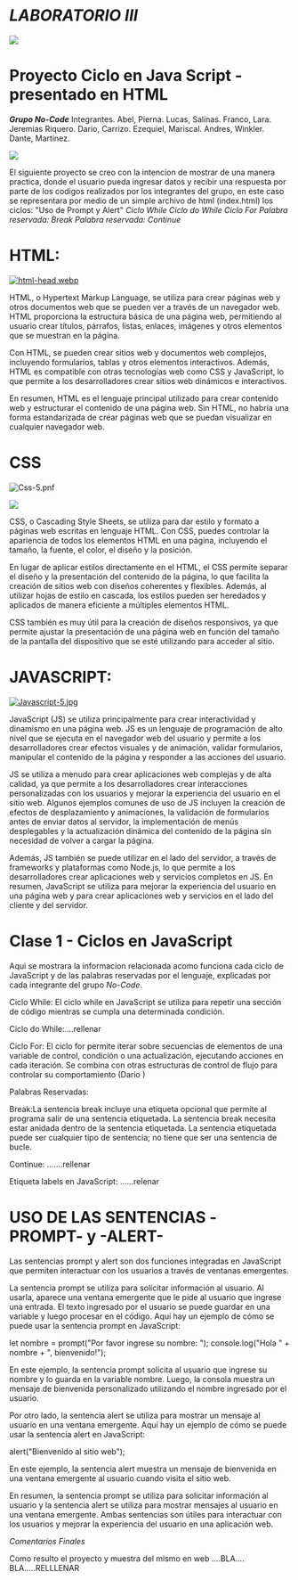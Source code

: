 # _LABORATORIO III_
![](https://media.giphy.com/media/fuJPZBIIqzbt1kAYVc/giphy.gif)

# Proyecto Ciclo en Java Script - presentado en HTML

***Grupo No-Code*** 
Integrantes.
Abel, Pierna.
Lucas, Salinas.
Franco, Lara.
Jeremias Riquero.
Dario, Carrizo.
Ezequiel, Mariscal.
Andres, Winkler.
Dante, Martinez.

![](https://tenor.com/es/view/web-developer-mycrxn-javascript-php-css-react-wordpress-mongo-db-html-bootsrap-gif-21308149)


El siguiente proyecto se creo con la intencion de mostrar de una manera practica, donde
el usuario pueda ingresar datos y recibir una respuesta por parte de los codigos realizados 
por los integrantes del grupo, en este caso se representara por medio de un simple archivo 
de html (index.html) los ciclos:
"Uso de Prompt y Alert"
*Ciclo While*
*Ciclo do While*
*Ciclo For*
*Palabra reservada: Break*
*Palabra reservada: Continue*


# HTML:
[![html-head.webp](https://i.postimg.cc/T3xVRB2z/html-head.webp)](https://postimg.cc/PP6py3wy)

HTML, o Hypertext Markup Language, se utiliza para crear páginas web y otros documentos web que se pueden ver a través de un navegador web. HTML proporciona la estructura básica de una página web, permitiendo al usuario crear títulos, párrafos, listas, enlaces, imágenes y otros elementos que se muestran en la página.

Con HTML, se pueden crear sitios web y documentos web complejos, incluyendo formularios, tablas y otros elementos interactivos. Además, HTML es compatible con otras tecnologías web como CSS y JavaScript, lo que permite a los desarrolladores crear sitios web dinámicos e interactivos.

En resumen, HTML es el lenguaje principal utilizado para crear contenido web y estructurar el contenido de una página web. Sin HTML, no habría una forma estandarizada de crear páginas web que se puedan visualizar en cualquier navegador web.

# CSS

![Css-5.pnf](https://www.solucionex.com/sites/default/files/posts/imagen/css_blog.png)

![](https://media.giphy.com/media/8PpFJcG4y8HqsxQumz/giphy.gif)

CSS, o Cascading Style Sheets, se utiliza para dar estilo y formato a páginas web escritas en lenguaje HTML. Con CSS, puedes controlar la apariencia de todos los elementos HTML en una página, incluyendo el tamaño, la fuente, el color, el diseño y la posición.

En lugar de aplicar estilos directamente en el HTML, el CSS permite separar el diseño y la presentación del contenido de la página, lo que facilita la creación de sitios web con diseños coherentes y flexibles. Además, al utilizar hojas de estilo en cascada, los estilos pueden ser heredados y aplicados de manera eficiente a múltiples elementos HTML.

CSS también es muy útil para la creación de diseños responsivos, ya que permite ajustar la presentación de una página web en función del tamaño de la pantalla del dispositivo que se esté utilizando para acceder al sitio.

# JAVASCRIPT:
[![Javascript-5.jpg](https://i.postimg.cc/fyBNJGn8/Javascript-5.jpg)](https://postimg.cc/SY25PtK9)

JavaScript (JS) se utiliza principalmente para crear interactividad y dinamismo en una página web. JS es un lenguaje de programación de alto nivel que se ejecuta en el navegador web del usuario y permite a los desarrolladores crear efectos visuales y de animación, validar formularios, manipular el contenido de la página y responder a las acciones del usuario.

JS se utiliza a menudo para crear aplicaciones web complejas y de alta calidad, ya que permite a los desarrolladores crear interacciones personalizadas con los usuarios y mejorar la experiencia del usuario en el sitio web. Algunos ejemplos comunes de uso de JS incluyen la creación de efectos de desplazamiento y animaciones, la validación de formularios antes de enviar datos al servidor, la implementación de menús desplegables y la actualización dinámica del contenido de la página sin necesidad de volver a cargar la página.

Además, JS también se puede utilizar en el lado del servidor, a través de frameworks y plataformas como Node.js, lo que permite a los desarrolladores crear aplicaciones web y servicios completos en JS. En resumen, JavaScript se utiliza para mejorar la experiencia del usuario en una página web y para crear aplicaciones web y servicios en el lado del cliente y del servidor.

# Clase 1 - Ciclos en JavaScript

Aqui se mostrara la informacion relacionada acomo funciona cada ciclo de JavaScript y
de las palabras reservadas por el lenguaje, explicadas por cada integrante del 
grupo *No-Code*.

Ciclo While: El ciclo while en JavaScript se utiliza para repetir una sección de código mientras se cumpla una determinada condición. 

Ciclo do While:....rellenar

Ciclo For: El ciclo for permite iterar sobre secuencias de elementos de una variable de control, condición o una actualización, ejecutando acciones en cada iteración. Se combina con otras estructuras de control de flujo para controlar su comportamiento (Dario )

Palabras Reservadas: 

Break:La sentencia break incluye una etiqueta opcional que permite al programa salir de una sentencia etiquetada. La sentencia break necesita estar anidada dentro de la sentencia etiquetada. La sentencia etiquetada puede ser cualquier tipo de sentencia; no tiene que ser una sentencia de bucle.

Continue: .......rellenar

Etiqueta labels en JavaScript: ......relenar

#  USO DE LAS SENTENCIAS -PROMPT- y -ALERT- 

Las sentencias prompt y alert son dos funciones integradas en JavaScript que permiten interactuar con los usuarios a través de ventanas emergentes.

La sentencia prompt se utiliza para solicitar información al usuario. Al usarla, aparece una ventana emergente que le pide al usuario que ingrese una entrada. El texto ingresado por el usuario se puede guardar en una variable y luego procesar en el código. Aquí hay un ejemplo de cómo se puede usar la sentencia prompt en JavaScript:

let nombre = prompt("Por favor ingrese su nombre: ");
console.log("Hola " + nombre + ", bienvenido!");

En este ejemplo, la sentencia prompt solicita al usuario que ingrese su nombre y lo guarda en la variable nombre. Luego, la consola muestra un mensaje de bienvenida personalizado utilizando el nombre ingresado por el usuario.

Por otro lado, la sentencia alert se utiliza para mostrar un mensaje al usuario en una ventana emergente. Aquí hay un ejemplo de cómo se puede usar la sentencia alert en JavaScript:

alert("Bienvenido al sitio web");

En este ejemplo, la sentencia alert muestra un mensaje de bienvenida en una ventana emergente al usuario cuando visita el sitio web.

En resumen, la sentencia prompt se utiliza para solicitar información al usuario y la sentencia alert se utiliza para mostrar mensajes al usuario en una ventana emergente. Ambas sentencias son útiles para interactuar con los usuarios y mejorar la experiencia del usuario en una aplicación web.




*Comentarios Finales*

Como resulto el proyecto y muestra del mismo en web ....BLA.... BLA.....RELLLENAR


